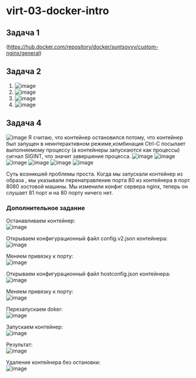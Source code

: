 # virt-03-docker-intro        
## Задача 1
(https://hub.docker.com/repository/docker/suntsovvv/custom-nginx/general)
## Задача 2
1. ![image](https://github.com/suntsovvv/virt-03-docker-intro/assets/154943765/8e9de5ff-452f-4271-b42b-d881ccd33aa0)
2. ![image](https://github.com/suntsovvv/virt-03-docker-intro/assets/154943765/cf6c6e42-c999-4f10-b1ec-94770e5c7758)
3. ![image](https://github.com/suntsovvv/virt-03-docker-intro/assets/154943765/65a9d67f-15ef-41dc-b7e1-316a5b513cf7)
4. ![image](https://github.com/suntsovvv/virt-03-docker-intro/assets/154943765/8f8db8cb-af61-40e1-9f14-f40a0dcc0b45)
## Задача 4
![image](https://github.com/suntsovvv/virt-03-docker-intro/assets/154943765/d87a2977-cb58-4ea4-98ad-451a8a56cadc)
Я считаю, что контейнер остановился потому, что контейнер был запущен в неинтерактивном режиме,комбинация Ctrl-C посылает выполняемому процессу (а контейнеры запускаются как процессы) сигнал SIGINT, что значит завершение процесса.
![image](https://github.com/suntsovvv/virt-03-docker-intro/assets/154943765/d5471d64-f2d9-4949-81fa-2de2670dd701)
![image](https://github.com/suntsovvv/virt-03-docker-intro/assets/154943765/98bb0bb1-2537-4104-b253-fd7bc0abf26e)
![image](https://github.com/suntsovvv/virt-03-docker-intro/assets/154943765/98447126-1c9c-4053-ab79-408c2b122341)
![image](https://github.com/suntsovvv/virt-03-docker-intro/assets/154943765/aa4fc5a3-4be2-471a-8ab7-ca2997036352)
![image](https://github.com/suntsovvv/virt-03-docker-intro/assets/154943765/c83b9714-a018-4b38-8de6-bfb177c8167a)
![image](https://github.com/suntsovvv/virt-03-docker-intro/assets/154943765/a79076e8-8edd-499c-9cd2-b48f0bcf1202)  

Суть возникшей проблемы проста. 
Когда мы запускали контейнер из образа , мы указывали перенаправление порта 80 из контейнера в порт 8080 хостовой машины.
Мы изменили конфиг сервера nginx, теперь он слушает 81 порт и на 80 порту ничего нет.

### Дополнительное задание
Останавливаем контейнер:  
![image](https://github.com/suntsovvv/virt-03-docker-intro/assets/154943765/405b63b8-f676-4699-968c-bda32743744a)

Открываем конфигурационный файл config.v2.json контейнера:  
![image](https://github.com/suntsovvv/virt-03-docker-intro/assets/154943765/93489b6e-ab86-4418-a3ba-d5d4ebe62813)

Меняем привязку к порту:  
![image](https://github.com/suntsovvv/virt-03-docker-intro/assets/154943765/3354f618-d04a-4ed2-af1f-484eaad443bd)

Открываем конфигурационный файл hostconfig.json контейнера:  
![image](https://github.com/suntsovvv/virt-03-docker-intro/assets/154943765/9e2ccf7c-9945-439e-b0a0-6c5387f9c585)

Меняем привязку к порту:  
![image](https://github.com/suntsovvv/virt-03-docker-intro/assets/154943765/5340f309-d799-408c-8324-010ff30d950f)

Перезапускаем doker:  
![image](https://github.com/suntsovvv/virt-03-docker-intro/assets/154943765/25a9faef-287e-4b69-990f-3603a543b04d)

Запускаем контейнер:  
![image](https://github.com/suntsovvv/virt-03-docker-intro/assets/154943765/0c70f89a-4ed2-4cd7-b060-72b7a68881aa)

Результат:  
![image](https://github.com/suntsovvv/virt-03-docker-intro/assets/154943765/10545a66-dbff-4f2c-8951-484a46cf8802)  

Удаление контейнера без остановки:  
![image](https://github.com/suntsovvv/virt-03-docker-intro/assets/154943765/eb59a700-4d33-4f33-947e-3f1a698c764b)

















